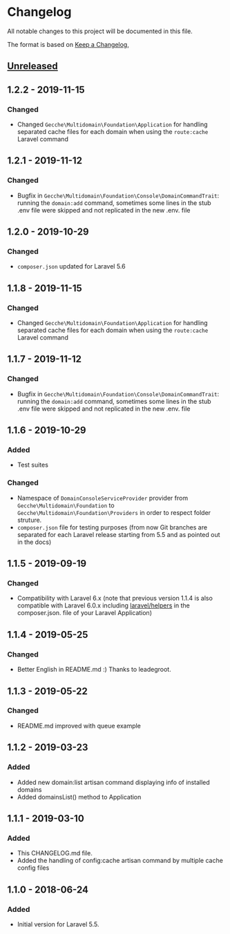 # Changelog
All notable changes to this project will be documented in this file.

The format is based on [Keep a Changelog](https://keepachangelog.com/en/1.0.0/),

## [Unreleased]

## 1.2.2 - 2019-11-15
### Changed
- Changed `Gecche\Multidomain\Foundation\Application` for handling separated cache files for each 
domain when using the `route:cache` Laravel command 

## 1.2.1 - 2019-11-12
### Changed
- Bugfix in `Gecche\Multidomain\Foundation\Console\DomainCommandTrait`: running the 
`domain:add` command, sometimes some lines in the stub .env file were 
skipped and not replicated in the new .env.<domain> file
 
## 1.2.0 - 2019-10-29
### Changed
- `composer.json` updated for Laravel 5.6  

## 1.1.8 - 2019-11-15
### Changed
- Changed `Gecche\Multidomain\Foundation\Application` for handling separated cache files for each 
domain when using the `route:cache` Laravel command 

## 1.1.7 - 2019-11-12
### Changed
- Bugfix in `Gecche\Multidomain\Foundation\Console\DomainCommandTrait`: running the 
`domain:add` command, sometimes some lines in the stub .env file were 
skipped and not replicated in the new .env.<domain> file
 
## 1.1.6 - 2019-10-29
### Added
- Test suites
### Changed
- Namespace of `DomainConsoleServiceProvider` provider from 
`Gecche\Multidomain\Foundation` to `Gecche\Multidomain\Foundation\Providers` 
    in order to respect folder struture.
- `composer.json` file for testing purposes (from now Git branches are separated for each 
Laravel release starting from 5.5 and as pointed out in the docs)  

## 1.1.5 - 2019-09-19
### Changed
- Compatibility with Laravel 6.x (note that previous version 1.1.4 is also compatible with Laravel 6.0.x including [laravel/helpers](https://github.com/laravel/helpers) in the composer.json. file of your Laravel Application)   

## 1.1.4 - 2019-05-25
### Changed
- Better English in README.md :) Thanks to leadegroot.

## 1.1.3 - 2019-05-22
### Changed
- README.md improved with queue example

## 1.1.2 - 2019-03-23
### Added
- Added new domain:list artisan command displaying info of installed domains
- Added domainsList() method to Application

## 1.1.1 - 2019-03-10
### Added
- This CHANGELOG.md file.
- Added the handling of config:cache artisan command by multiple cache config files

## 1.1.0 - 2018-06-24
### Added
- Initial version for Laravel 5.5.

[Unreleased]: https://github.com/gecche/laravel-multidomain/compare/v1.1.1...HEAD
[1.1.1]: https://github.com/gecche/laravel-multidomain/compare/v1.1.0...v1.1.1
[1.1.2]: https://github.com/gecche/laravel-multidomain/compare/v1.1.1...v1.1.2
[1.1.3]: https://github.com/gecche/laravel-multidomain/compare/v1.1.2...v1.1.3
[1.1.4]: https://github.com/gecche/laravel-multidomain/compare/v1.1.3...v1.1.4
[1.1.5]: https://github.com/gecche/laravel-multidomain/compare/v1.1.4...v1.1.5
[1.1.6]: https://github.com/gecche/laravel-multidomain/compare/v1.1.5...v1.1.6
[1.1.7]: https://github.com/gecche/laravel-multidomain/compare/v1.1.6...v1.1.7
[1.1.8]: https://github.com/gecche/laravel-multidomain/compare/v1.1.7...v1.1.8
[1.2.0]: https://github.com/gecche/laravel-multidomain/compare/v1.1.6...v1.2.0
[1.2.1]: https://github.com/gecche/laravel-multidomain/compare/v1.2.0...v1.2.1
[1.2.2]: https://github.com/gecche/laravel-multidomain/compare/v1.2.1...v1.2.2

